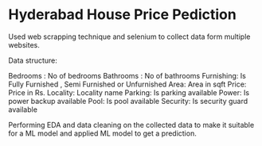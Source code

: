# Hyderabad House Price Pediction


Used web scrapping technique and selenium to collect data form multiple websites. 

Data structure: 

Bedrooms : No of bedrooms 
Bathrooms : No of bathrooms
Furnishing: Is Fully Furnished , Semi Furnished or Unfurnished
Area: Area in sqft
Price: Price in Rs.
Locality: Locality name
Parking: Is parking available
Power: Is power backup available
Pool: Is pool available
Security: Is security guard available


Performing EDA and data cleaning on the collected data to make it suitable for a ML model and applied ML model to get a prediction.
